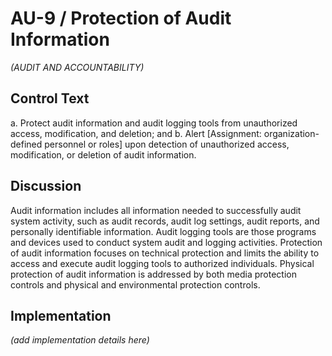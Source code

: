 # AU-9 / Protection of Audit Information

_(AUDIT AND ACCOUNTABILITY)_

## Control Text


a. Protect audit information and audit logging tools from unauthorized access, modification, and deletion; and
b. Alert [Assignment: organization-defined personnel or roles] upon detection of unauthorized access, modification, or deletion of audit information.

## Discussion

Audit information includes all information needed to successfully audit system activity, such as audit records, audit log settings, audit reports, and personally identifiable information. Audit logging tools are those programs and devices used to conduct system audit and logging activities. Protection of audit information focuses on technical protection and limits the ability to access and execute audit logging tools to authorized individuals. Physical protection of audit information is addressed by both media protection controls and physical and environmental protection controls.

## Implementation

_(add implementation details here)_